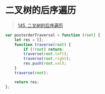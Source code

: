 
# 二叉树的后序遍历



>  [145. 二叉树的后序遍历](https://leetcode.cn/problems/binary-tree-postorder-traversal/)




```javascript hl:7
var postorderTraversal = function (root) {
    let res = [];
    function traverse(root) {
        if (!root) return;
        traverse(root.left);
        traverse(root.right);
        res.push(root.val);
    }
    traverse(root);

    return res;
};
```